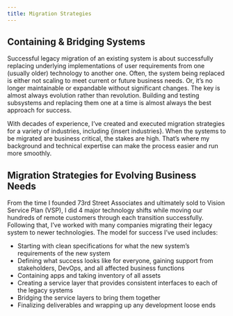 ```yaml
---
title: Migration Strategies
---
```


## Containing & Bridging Systems

Successful legacy migration of an existing system is about successfully replacing underlying implementations of user requirements from one (usually older) technology to another one. Often, the system being replaced is either not scaling to meet current or future business needs. Or, it’s no longer maintainable or expandable without significant changes. The key is almost always evolution rather than revolution. Building and testing subsystems and replacing them one at a time is almost always the best approach for success.

With decades of experience, I’ve created and executed migration strategies for a variety of industries, including {insert industries}. When the systems to be migrated are business critical, the stakes are high. That’s where my background and technical expertise can make the process easier and run more smoothly.

## Migration Strategies for Evolving Business Needs

From the time I founded 73rd Street Associates and ultimately sold to Vision Service Plan (VSP), I did 4 major technology shifts while moving our hundreds of remote customers through each transition successfully. Following that, I’ve worked with many companies migrating their legacy system to newer technologies. The model for success I’ve used includes:


* Starting with clean specifications for what the new system’s requirements of the new system
* Defining what success looks like for everyone, gaining support from stakeholders, DevOps, and all affected business functions
* Containing apps and taking inventory of all assets
* Creating a service layer that provides consistent interfaces to each of the legacy systems
* Bridging the service layers to bring them together
* Finalizing deliverables and wrapping up any development loose ends
